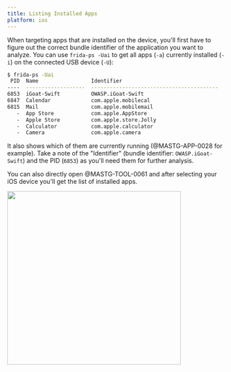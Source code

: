 ```yaml
---
title: Listing Installed Apps
platform: ios
---
```


When targeting apps that are installed on the device, you'll first have to figure out the correct bundle identifier of the application you want to analyze. You can use `frida-ps -Uai` to get all apps (`-a`) currently installed (`-i`) on the connected USB device (`-U`):

```bash
$ frida-ps -Uai
 PID  Name                 Identifier
----  -------------------  -----------------------------------------
6853  iGoat-Swift          OWASP.iGoat-Swift
6847  Calendar             com.apple.mobilecal
6815  Mail                 com.apple.mobilemail
   -  App Store            com.apple.AppStore
   -  Apple Store          com.apple.store.Jolly
   -  Calculator           com.apple.calculator
   -  Camera               com.apple.camera
```

It also shows which of them are currently running (@MASTG-APP-0028 for example). Take a note of the "Identifier" (bundle identifier: `OWASP.iGoat-Swift`) and the PID (`6853`) as you'll need them for further analysis.

You can also directly open @MASTG-TOOL-0061 and after selecting your iOS device you'll get the list of installed apps.

<img src="Images/Chapters/0x06b/grapefruit_installed_apps.png" width="400px" />
